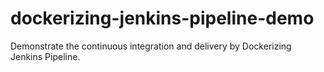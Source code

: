 # dockerizing-jenkins-pipeline-demo
Demonstrate the continuous integration and delivery by Dockerizing Jenkins Pipeline.
